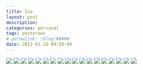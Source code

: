 ```yaml
---
title: Ice
layout: post
description:  
categories: personal
tags: posterous
# permalink: /blog/#####
date: 2012-01-19 09:59:00
---
```


![](/img/2012/01/36920242-p53.jpg)
![](/img/2012/01/36920244-p39.jpg)
![](/img/2012/01/36920245-p43.jpg)
![](/img/2012/01/36920241-p44.jpg)
![](/img/2012/01/36920246-p42.jpg)
![](/img/2012/01/36920247-p45.jpg)
![](/img/2012/01/36920248-p54.jpg)
![](/img/2012/01/36920249-p55.jpg)
![](/img/2012/01/36920252-p56.jpg)
![](/img/2012/01/36920255-p47.jpg)
![](/img/2012/01/36920256-p48.jpg)
![](/img/2012/01/36920261-p41.jpg)
![](/img/2012/01/36920257-p52.jpg)
![](/img/2012/01/36920258-p49.jpg)
![](/img/2012/01/36920260-p40.jpg)
![](/img/2012/01/36920253-p50.jpg)
![](/img/2012/01/36920259-p51.jpg)
![](/img/2012/01/36920239-p46.jpg)
